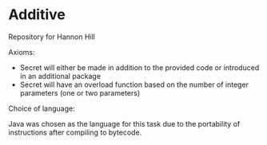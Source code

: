 # Additive
Repository for Hannon Hill

Axioms:

- Secret will either be made in addition to the provided code or introduced in an additional package
- Secret will have an overload function based on the number of integer parameters (one or two parameters)


Choice of language:

Java was chosen as the language for this task due to the portability of instructions after compiling to bytecode.
